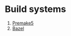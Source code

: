 # Build systems
1. [Premake5](https://github.com/premake/premake-core)
2. [Bazel](https://github.com/bazelbuild/bazel)
